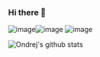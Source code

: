 ### Hi there 👋

![image](https://user-images.githubusercontent.com/8046580/98005569-79a34880-1df1-11eb-9d9d-30a9d500f71d.png)![image](https://user-images.githubusercontent.com/8046580/98005375-419c0580-1df1-11eb-9b3e-739a8cc487d4.png)
![image](https://user-images.githubusercontent.com/8046580/98005569-79a34880-1df1-11eb-9d9d-30a9d500f71d.png)

<!--
**cifkao/cifkao** is a ✨ _special_ ✨ repository because its `README.md` (this file) appears on your GitHub profile.

Here are some ideas to get you started:

- 🔭 I’m currently working on ...
- 🌱 I’m currently learning ...
- 👯 I’m looking to collaborate on ...
- 🤔 I’m looking for help with ...
- 💬 Ask me about ...
- 📫 How to reach me: ...
- 😄 Pronouns: ...
- ⚡ Fun fact: ...
-->

![Ondrej's github stats](https://github-readme-stats.vercel.app/api?username=cifkao&show_icons=true)
